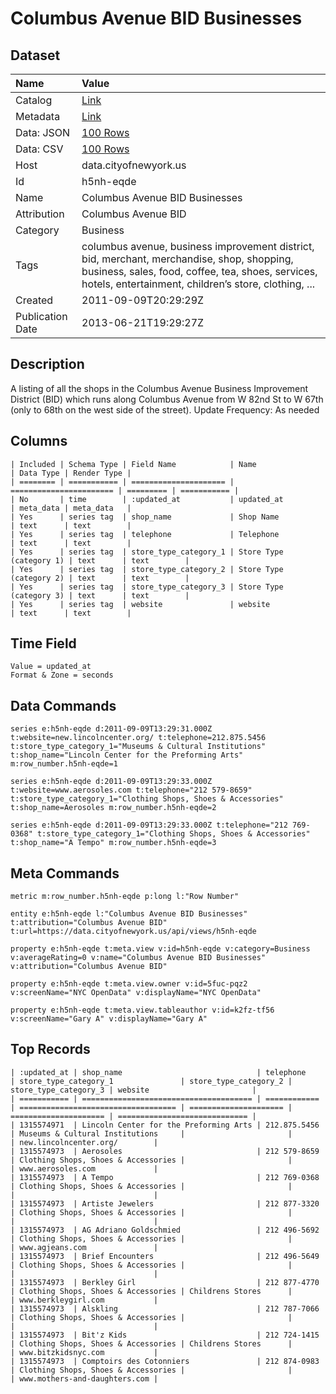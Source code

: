# Columbus Avenue BID Businesses

## Dataset

| Name | Value |
| :--- | :---- |
| Catalog | [Link](https://catalog.data.gov/dataset/columbus-avenue-bid-businesses-4c7fd) |
| Metadata | [Link](https://data.cityofnewyork.us/api/views/h5nh-eqde) |
| Data: JSON | [100 Rows](https://data.cityofnewyork.us/api/views/h5nh-eqde/rows.json?max_rows=100) |
| Data: CSV | [100 Rows](https://data.cityofnewyork.us/api/views/h5nh-eqde/rows.csv?max_rows=100) |
| Host | data.cityofnewyork.us |
| Id | h5nh-eqde |
| Name | Columbus Avenue BID Businesses |
| Attribution | Columbus Avenue BID |
| Category | Business |
| Tags | columbus avenue, business improvement district, bid, merchant, merchandise, shop, shopping, business, sales, food, coffee, tea, shoes, services, hotels, entertainment, children’s store, clothing, ... |
| Created | 2011-09-09T20:29:29Z |
| Publication Date | 2013-06-21T19:29:27Z |

## Description

A listing of all the shops in the Columbus Avenue Business Improvement District (BID) which runs along Columbus Avenue from  W 82nd St to W 67th (only to 68th on the west side of the street).
Update Frequency: As needed

## Columns

```ls
| Included | Schema Type | Field Name            | Name                    | Data Type | Render Type |
| ======== | =========== | ===================== | ======================= | ========= | =========== |
| No       | time        | :updated_at           | updated_at              | meta_data | meta_data   |
| Yes      | series tag  | shop_name             | Shop Name               | text      | text        |
| Yes      | series tag  | telephone             | Telephone               | text      | text        |
| Yes      | series tag  | store_type_category_1 | Store Type (category 1) | text      | text        |
| Yes      | series tag  | store_type_category_2 | Store Type (category 2) | text      | text        |
| Yes      | series tag  | store_type_category_3 | Store Type (category 3) | text      | text        |
| Yes      | series tag  | website               | website                 | text      | text        |
```

## Time Field

```ls
Value = updated_at
Format & Zone = seconds
```

## Data Commands

```ls
series e:h5nh-eqde d:2011-09-09T13:29:31.000Z t:website=new.lincolncenter.org/ t:telephone=212.875.5456 t:store_type_category_1="Museums & Cultural Institutions" t:shop_name="Lincoln Center for the Preforming Arts" m:row_number.h5nh-eqde=1

series e:h5nh-eqde d:2011-09-09T13:29:33.000Z t:website=www.aerosoles.com t:telephone="212 579-8659" t:store_type_category_1="Clothing Shops, Shoes & Accessories" t:shop_name=Aerosoles m:row_number.h5nh-eqde=2

series e:h5nh-eqde d:2011-09-09T13:29:33.000Z t:telephone="212 769-0368" t:store_type_category_1="Clothing Shops, Shoes & Accessories" t:shop_name="A Tempo" m:row_number.h5nh-eqde=3
```

## Meta Commands

```ls
metric m:row_number.h5nh-eqde p:long l:"Row Number"

entity e:h5nh-eqde l:"Columbus Avenue BID Businesses" t:attribution="Columbus Avenue BID" t:url=https://data.cityofnewyork.us/api/views/h5nh-eqde

property e:h5nh-eqde t:meta.view v:id=h5nh-eqde v:category=Business v:averageRating=0 v:name="Columbus Avenue BID Businesses" v:attribution="Columbus Avenue BID"

property e:h5nh-eqde t:meta.view.owner v:id=5fuc-pqz2 v:screenName="NYC OpenData" v:displayName="NYC OpenData"

property e:h5nh-eqde t:meta.view.tableauthor v:id=k2fz-tf56 v:screenName="Gary A" v:displayName="Gary A"
```

## Top Records

```ls
| :updated_at | shop_name                              | telephone    | store_type_category_1               | store_type_category_2 | store_type_category_3 | website                       | 
| =========== | ====================================== | ============ | =================================== | ===================== | ===================== | ============================= | 
| 1315574971  | Lincoln Center for the Preforming Arts | 212.875.5456 | Museums & Cultural Institutions     |                       |                       | new.lincolncenter.org/        | 
| 1315574973  | Aerosoles                              | 212 579-8659 | Clothing Shops, Shoes & Accessories |                       |                       | www.aerosoles.com             | 
| 1315574973  | A Tempo                                | 212 769-0368 | Clothing Shops, Shoes & Accessories |                       |                       |                               | 
| 1315574973  | Artiste Jewelers                       | 212 877-3320 | Clothing Shops, Shoes & Accessories |                       |                       |                               | 
| 1315574973  | AG Adriano Goldschmied                 | 212 496-5692 | Clothing Shops, Shoes & Accessories |                       |                       | www.agjeans.com               | 
| 1315574973  | Brief Encounters                       | 212 496-5649 | Clothing Shops, Shoes & Accessories |                       |                       |                               | 
| 1315574973  | Berkley Girl                           | 212 877-4770 | Clothing Shops, Shoes & Accessories | Childrens Stores      |                       | www.berkleygirl.com           | 
| 1315574973  | Alskling                               | 212 787-7066 | Clothing Shops, Shoes & Accessories |                       |                       |                               | 
| 1315574973  | Bit'z Kids                             | 212 724-1415 | Clothing Shops, Shoes & Accessories | Childrens Stores      |                       | www.bitzkidsnyc.com           | 
| 1315574973  | Comptoirs des Cotonniers               | 212 874-0983 | Clothing Shops, Shoes & Accessories |                       |                       | www.mothers-and-daughters.com | 
```